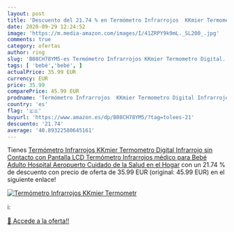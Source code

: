 ```yaml
---
layout: post
title: 'Descuento del 21.74 % en Termómetro Infrarrojos  KKmier Termometr'
date: 2020-09-29 12:24:52
image: 'https://m.media-amazon.com/images/I/41ZRPY9k9mL._SL200_.jpg'
comments: true
category: ofertas
author: ring
slug: 'B08CH78YM5-es Termómetro Infrarrojos KKmier Termometro Digital...'
tags: [ 'bebé','bebé', ]
actualPrice: 35.99 EUR
currency: EUR
price: 35.99
comparePrice: 45.99 EUR
prodname: 'Termómetro Infrarrojos  KKmier Termometro Digital Infrarrojo sin Contacto con Pantalla LCD Termómetro Infrarrojos médico para Bebé  Adulto  Hospital  Aeropuerto  Cuidado de la Salud en el Hogar'
country: 'es'
flag: '🇪🇸'
buyurl: 'https://www.amazon.es/dp/B08CH78YM5/?tag=tolees-21'
descuento: '21.74'
average: '40.89322580645161'
---
```


Tienes [Termómetro Infrarrojos  KKmier Termometro Digital Infrarrojo sin Contacto con Pantalla LCD Termómetro Infrarrojos médico para Bebé  Adulto  Hospital  Aeropuerto  Cuidado de la Salud en el Hogar](https://www.amazon.es/dp/B08CH78YM5/?tag=tolees-21) con un 21.74 % de descuento con precio de oferta de 35.99 EUR (original: 45.99 EUR) en el siguiente enlace!

[![Termómetro Infrarrojos  KKmier Termometr](https://m.media-amazon.com/images/I/41ZRPY9k9mL._SL200_.jpg)](https://www.amazon.es/dp/B08CH78YM5/?tag=tolees-21)

ℹ️:


[🛒 Accede a la oferta!!](https://www.amazon.es/dp/B08CH78YM5/?tag=tolees-21)
